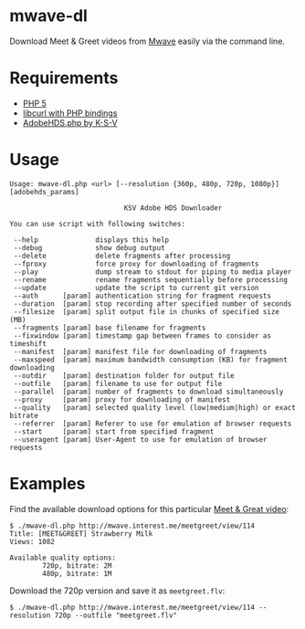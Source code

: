 mwave-dl
========

Download Meet & Greet videos from [Mwave](http://mwave.interest.me/meetgreet/) easily via the command line. 

# Requirements

* [PHP 5](http://php.net/downloads.php)
* [libcurl with PHP bindings](http://curl.haxx.se/libcurl/php/)
* [AdobeHDS.php by K-S-V](https://github.com/K-S-V/Scripts/blob/master/AdobeHDS.php)

# Usage

```
Usage: mwave-dl.php <url> [--resolution {360p, 480p, 720p, 1080p}] [adobehds_params]

                            KSV Adobe HDS Downloader

You can use script with following switches:

 --help              displays this help
 --debug             show debug output
 --delete            delete fragments after processing
 --fproxy            force proxy for downloading of fragments
 --play              dump stream to stdout for piping to media player
 --rename            rename fragments sequentially before processing
 --update            update the script to current git version
 --auth      [param] authentication string for fragment requests
 --duration  [param] stop recording after specified number of seconds
 --filesize  [param] split output file in chunks of specified size (MB)
 --fragments [param] base filename for fragments
 --fixwindow [param] timestamp gap between frames to consider as timeshift
 --manifest  [param] manifest file for downloading of fragments
 --maxspeed  [param] maximum bandwidth consumption (KB) for fragment downloading
 --outdir    [param] destination folder for output file
 --outfile   [param] filename to use for output file
 --parallel  [param] number of fragments to download simultaneously
 --proxy     [param] proxy for downloading of manifest
 --quality   [param] selected quality level (low|medium|high) or exact bitrate
 --referrer  [param] Referer to use for emulation of browser requests
 --start     [param] start from specified fragment
 --useragent [param] User-Agent to use for emulation of browser requests
```

# Examples

Find the available download options for this particular [Meet & Great video](http://mwave.interest.me/meetgreet/view/114):

```
$ ./mwave-dl.php http://mwave.interest.me/meetgreet/view/114
Title: [MEET&GREET] Strawberry Milk
Views: 1082

Available quality options:
        720p, bitrate: 2M
        480p, bitrate: 1M
```

Download the 720p version and save it as `meetgreet.flv`:

```
$ ./mwave-dl.php http://mwave.interest.me/meetgreet/view/114 --resolution 720p --outfile "meetgreet.flv"
```
